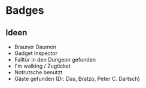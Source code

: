 # Badges

## Ideen

* Brauner Daumen
* Gadget Inspector
* Falltür in den Dungeon gefunden
* I'm walking / Zugticket
* Notrutsche benutzt
* Gäste gefunden (Dr. Das, Bratzo, Peter C. Dartsch)